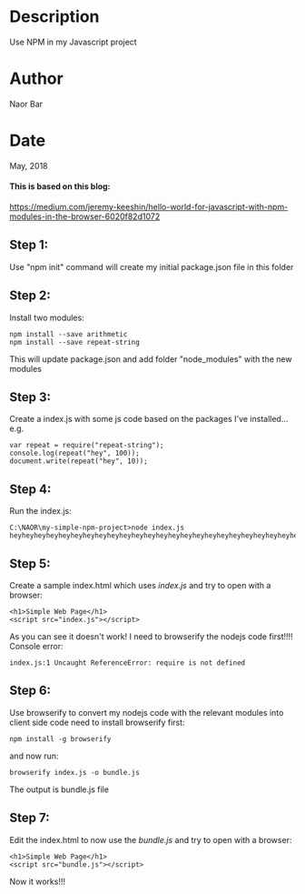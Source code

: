 
# Description 
Use NPM in my Javascript project

# Author 
Naor Bar

# Date 
May, 2018

#### This is based on this blog:
https://medium.com/jeremy-keeshin/hello-world-for-javascript-with-npm-modules-in-the-browser-6020f82d1072

## Step 1:
Use "npm init" command will create my initial package.json file in this folder
 
## Step 2: 
Install two modules:

    npm install --save arithmetic
    npm install --save repeat-string

This will update package.json and add folder "node_modules" with the new modules

## Step 3:
Create a index.js with some js code based on the packages I've installed... 
e.g.
    
    var repeat = require("repeat-string");
    console.log(repeat("hey", 100));
    document.write(repeat("hey", 10));

## Step 4: 
Run the index.js:

    C:\NAOR\my-simple-npm-project>node index.js
    heyheyheyheyheyheyheyheyheyheyheyheyheyheyheyheyheyheyheyheyheyheyheyheyheyheyheyheyheyheyheyheyheyheyheyheyheyheyheyheyheyheyheyheyheyheyheyheyheyheyheyheyheyheyheyheyheyheyheyheyheyheyheyheyheyheyheyheyheyheyheyheyheyheyheyheyheyheyheyheyheyheyheyheyheyheyheyheyheyheyheyheyheyheyheyheyheyheyheyhey

## Step 5: 
Create a sample index.html which uses *index.js* and try to open with a browser:

    <h1>Simple Web Page</h1>
    <script src="index.js"></script>

As you can see it doesn't work! I need to browserify the nodejs code first!!!!
Console error:

    index.js:1 Uncaught ReferenceError: require is not defined

## Step 6: 
Use browserify to convert my nodejs code with the relevant modules into client side code
need to install browserify first:
    
    npm install -g browserify

and now run:

    browserify index.js -o bundle.js

The output is bundle.js file

## Step 7: 
Edit the index.html to now use the *bundle.js* and try to open with a browser:

    <h1>Simple Web Page</h1>
    <script src="bundle.js"></script>

Now it works!!! 
